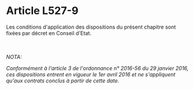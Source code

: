 # Article L527-9

<p>Les conditions d'application des dispositions du présent chapitre sont fixées par décret en Conseil d'Etat. </p><br/><br/><i>NOTA:<p>Conformément à l'article 3 de l'ordonnance n° 2016-56 du 29 janvier 2016, ces dispositions entrent en vigueur le 1er avril 2016 et ne s'appliquent qu'aux contrats conclus à partir de cette date.</p></i>